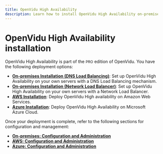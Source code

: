 ```yaml
---
title: OpenVidu High Availability
description: Learn how to install OpenVidu High Availability on-premises or on AWS, with configuration and management guides for each deployment option.
---
```


# OpenVidu High Availability installation

OpenVidu High Availability is part of the <span style="font-size: 12px;" class="openvidu-tag openvidu-pro-tag">PRO</span> edition of OpenVidu. You have the following deployment options:

- [**On-premises Installation (DNS Load Balancing)**](./on-premises/install-dlb.md): Set up OpenVidu High Availability on your own servers with a DNS Load Balancing mechanism.
- [**On-premises Installation (Network Load Balancer)**](./on-premises/install-nlb.md): Set up OpenVidu High Availability on your own servers with a Network Load Balancer.
- [**AWS Installation**](./aws/install.md): Deploy OpenVidu High availability on Amazon Web Services.
- [**Azure Installation**](./azure/install.md): Deploy OpenVidu High Availability on Microsoft Azure Cloud.

Once your deployment is complete, refer to the following sections for configuration and management:

- [**On-premises: Configuration and Administration**](./on-premises/admin.md)
- [**AWS: Configuration and Administration**](./aws/admin.md)
- [**Azure: Configuration and Administration**](./azure/admin.md)
